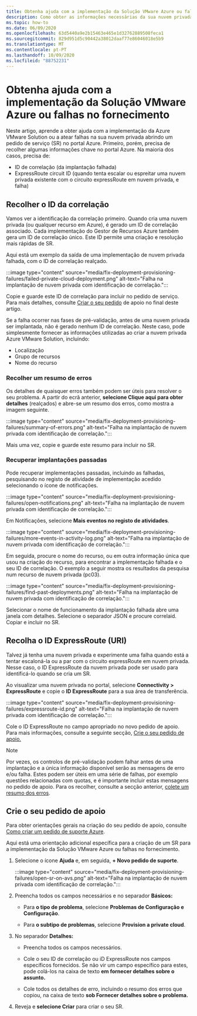```yaml
---
title: Obtenha ajuda com a implementação da Solução VMware Azure ou falhas no fornecimento
description: Como obter as informações necessárias da sua nuvem privada Azure VMware Solution para apresentar um pedido de serviço para implementação da Solução VMware Azure ou falhas no fornecimento.
ms.topic: how-to
ms.date: 06/09/2020
ms.openlocfilehash: 63d5440a9e2b15463e465e1d32762889508feca1
ms.sourcegitcommit: 829d951d5c90442a38012daaf77e86046018e5b9
ms.translationtype: MT
ms.contentlocale: pt-PT
ms.lasthandoff: 10/09/2020
ms.locfileid: "88752231"
---
```

# <a name="get-help-with-azure-vmware-solution-deployment-or-provisioning-failures"></a>Obtenha ajuda com a implementação da Solução VMware Azure ou falhas no fornecimento

Neste artigo, aprende a obter ajuda com a implementação da Azure VMware Solution ou a atear falhas na sua nuvem privada abrindo um pedido de serviço (SR) no portal Azure. Primeiro, porém, precisa de recolher algumas informações chave no portal Azure. Na maioria dos casos, precisa de:

- ID de correlação (da implantação falhada)
- ExpressRoute circuit ID (quando tenta escalar ou espreitar uma nuvem privada existente com o circuito expressRoute em nuvem privada, e falha)

## <a name="collect-the-correlation-id"></a>Recolher o ID da correlação
 
Vamos ver a identificação da correlação primeiro. Quando cria uma nuvem privada (ou qualquer recurso em Azure), é gerado um ID de correlação associado. Cada implementação do Gestor de Recursos Azure também gera um ID de correlação único. Este ID permite uma criação e resolução mais rápidas de SR. 
 
Aqui está um exemplo da saída de uma implementação de nuvem privada falhada, com o ID de correlação realçado.

:::image type="content" source="media/fix-deployment-provisioning-failures/failed-private-cloud-deployment.png" alt-text="Falha na implantação de nuvem privada com identificação de correlação.":::

Copie e guarde este ID de correlação para incluir no pedido de serviço. Para mais detalhes, consulte [Criar o seu pedido](#create-your-support-request) de apoio no final deste artigo.

Se a falha ocorrer nas fases de pré-validação, antes de uma nuvem privada ser implantada, não é gerado nenhum ID de correlação. Neste caso, pode simplesmente fornecer as informações utilizadas ao criar a nuvem privada Azure VMware Solution, incluindo:

- Localização
- Grupo de recursos
- Nome do recurso
 
### <a name="collect-a-summary-of-errors"></a>Recolher um resumo de erros

Os detalhes de quaisquer erros também podem ser úteis para resolver o seu problema. A partir do ecrã anterior, **selecione Clique aqui para obter detalhes** (realçados) e abre-se um resumo dos erros, como mostra a imagem seguinte.
 
 :::image type="content" source="media/fix-deployment-provisioning-failures/summary-of-errors.png" alt-text="Falha na implantação de nuvem privada com identificação de correlação.":::

Mais uma vez, copie e guarde este resumo para incluir no SR.
 
### <a name="retrieve-past-deployments"></a>Recuperar implantações passadas

Pode recuperar implementações passadas, incluindo as falhadas, pesquisando no registo de atividade de implementação acedido selecionando o ícone de notificações.

:::image type="content" source="media/fix-deployment-provisioning-failures/open-notifications.png" alt-text="Falha na implantação de nuvem privada com identificação de correlação.":::

Em Notificações, selecione **Mais eventos no registo de atividades**.

:::image type="content" source="media/fix-deployment-provisioning-failures/more-events-in-activity-log.png" alt-text="Falha na implantação de nuvem privada com identificação de correlação.":::

Em seguida, procure o nome do recurso, ou em outra informação única que usou na criação do recurso, para encontrar a implementação falhada e o seu ID de correlação. O exemplo a seguir mostra os resultados da pesquisa num recurso de nuvem privada (pc03).
 
:::image type="content" source="media/fix-deployment-provisioning-failures/find-past-deployments.png" alt-text="Falha na implantação de nuvem privada com identificação de correlação.":::
 
Selecionar o nome de funcionamento da implantação falhada abre uma janela com detalhes. Selecione o separador JSON e procure correlaid. Copiar e incluir no SR. 
 
## <a name="collect-the-expressroute-id-uri"></a>Recolha o ID ExpressRoute (URI)
 
Talvez já tenha uma nuvem privada e experimente uma falha quando está a tentar escaloná-la ou a par com o circuito expressRoute em nuvem privada. Nesse caso, o ID ExpressRoute da nuvem privada pode ser usado para identificá-lo quando se cria um SR.

Ao visualizar uma nuvem privada no portal, selecione **Connectivity > ExpressRoute** e copie o **ID ExpressRoute** para a sua área de transferência.
 
:::image type="content" source="media/fix-deployment-provisioning-failures/expressroute-id.png" alt-text="Falha na implantação de nuvem privada com identificação de correlação."::: 
 
Cole o ID ExpressRoute no campo apropriado no novo pedido de apoio. Para mais informações, consulte a seguinte secção, [Crie o seu pedido de apoio.](#create-your-support-request)
 
> [!NOTE]
> Por vezes, os controlos de pré-validação podem falhar antes de uma implantação e a única informação disponível serão as mensagens de erro e/ou falha. Estes podem ser úteis em uma série de falhas, por exemplo questões relacionadas com quotas, e é importante incluir estas mensagens no pedido de apoio. Para os recolher, consulte a secção anterior, [colete um resumo dos erros](#collect-a-summary-of-errors).

## <a name="create-your-support-request"></a>Crie o seu pedido de apoio

Para obter orientações gerais na criação do seu pedido de apoio, consulte [Como criar um pedido de suporte Azure](../azure-portal/supportability/how-to-create-azure-support-request.md). 

Aqui está uma orientação adicional específica para a criação de um SR para a implementação da Solução VMware Azure ou falhas no fornecimento.

1. Selecione o ícone **Ajuda** e, em seguida, **+ Novo pedido de suporte**.

    :::image type="content" source="media/fix-deployment-provisioning-failures/open-sr-on-avs.png" alt-text="Falha na implantação de nuvem privada com identificação de correlação.":::

2. Preencha todos os campos necessários e no separador **Básicos:**

    - Para **o tipo de problema**, selecione **Problemas de Configuração e Configuração**.

    - Para **o subtipo de problemas**, selecione **Provision a private cloud**.

3. No separador **Detalhes:**

    - Preencha todos os campos necessários.

    - Cole o seu ID de correlação ou iD ExpressRoute nos campos específicos fornecidos. Se não vir um campo específico para estes, pode colá-los na caixa de texto **em fornecer detalhes sobre o assunto.**

    - Cole todos os detalhes de erro, incluindo o resumo dos erros que copiou, na caixa de texto **sob Fornecer detalhes sobre o problema.**

4. Reveja e **selecione Criar** para criar o seu SR.
